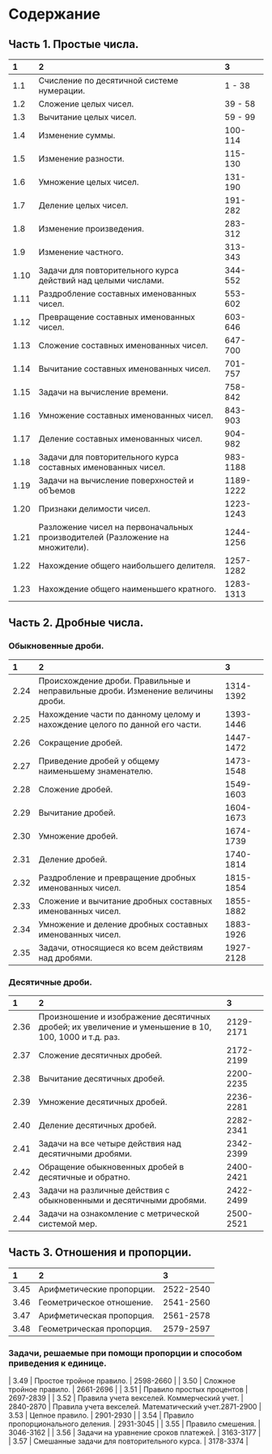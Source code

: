 # Содержание

## Часть 1. Простые числа.

|1   |2   |3   |
|:------|:-----|:-----|
| 1.1 | Счисление по десятичной системе нумерации. | 1 - 38 |
| 1.2 | Сложение целых чисел. | 39 - 58 |
| 1.3 | Вычитание целых чисел. | 59 - 99 |
| 1.4 | Изменение суммы. | 100-114 |
| 1.5 | Изменение разности. | 115-130 |
| 1.6 | Умножение целых чисел. | 131-190 |
| 1.7 | Деление целых чисел. | 191-282 |
| 1.8 | Изменение произведения. | 283-312 |
| 1.9 | Изменение частного. | 313-343 |
| 1.10 | Задачи для повторительного курса действий над целыми числами. | 344-552 |
| 1.11 | Раздробление составных именованных чисел. | 553-602 |
| 1.12 | Превращение составных именованных чисел. | 603-646 |
| 1.13 | Сложение составных именованных чисел. | 647-700 |
| 1.14 | Вычитание составных именованных чисел. | 701-757 |
| 1.15 | Задачи на вычисление времени. | 758-842 |
| 1.16 | Умножение составных именованных чисел. | 843-903 |
| 1.17 | Деление составных именованных чисел. | 904-982 |
| 1.18 | Задачи для повторительного курса составных именованных чисел. | 983-1188 |
| 1.19 | Задачи на вычисление поверхностей и обЪемов | 1189-1222 |
| 1.20 | Признаки делимости чисел. | 1223-1243 |
| 1.21 | Разложение чисел на первоначальных производителей (Разложение на множители). | 1244-1256 |
| 1.22 | Нахождение общего наибольшего делителя. | 1257-1282 |
| 1.23 | Нахождение общего наименьшего кратного. | 1283-1313 |

## Часть 2. Дробные числа.

### Обыкновенные дроби.

|1   |2   |3   |
|:------|:-----|:-----|
| 2.24 | Происхождение дроби. Правильные и неправильные дроби. Изменение величины дроби. | 1314-1392 |
| 2.25 | Нахождение части по данному целому и нахождение целого по данной его части. | 1393-1446 |
| 2.26 | Сокращение дробей. | 1447-1472 |
| 2.27 | Приведение дробей у общему наименьшему знаменателю. | 1473-1548 |
| 2.28 | Сложение дробей. | 1549-1603 |
| 2.29 | Вычитание дробей. | 1604-1673 |
| 2.30 | Умножение дробей. | 1674-1739 |
| 2.31 | Деление дробей. | 1740-1814 |
| 2.32 | Раздробление и превращение дробных именованных чисел. | 1815-1854 |
| 2.33 | Сложение и вычитание дробных составных именованных чисел. | 1855-1882 |
| 2.34 | Умножение и деление дробных составных именованных чисел. | 1883-1926 |
| 2.35 | Задачи, относящиеся ко всем действиям над дробями. | 1927-2128 |

### Десятичные дроби.

|1   |2   |3   |
|:------|:-----|:-----|
| 2.36 | Произношение и изображение десятичных дробей; их увеличение и уменьшение в 10, 100, 1000 и т.д. раз. | 2129-2171 |
| 2.37 | Сложение десятичных дробей. | 2172-2199 |
| 2.38 | Вычитание десятичных дробей. | 2200-2235 |
| 2.39 | Умножение десятичных дробей. | 2236-2281 |
| 2.40 | Деление десятичных дробей. | 2282-2341 |
| 2.41 | Задачи на все четыре действия над десятичными дробями. | 2342-2399 |
| 2.42 | Обращение обыкновенных дробей в десятичные и обратно. | 2400-2421 |
| 2.43 | Задачи на различные действия с обыкновенными и десятичными дробями. | 2422-2499 |
| 2.44 | Задачи на ознакомление с метрической системой мер. | 2500-2521 |

## Часть 3. Отношения и пропорции.

|1   |2   |3   |
|:------|:-----|:-----|
| 3.45 | Арифметические пропорции. | 2522-2540 |
| 3.46 | Геометрическое отношение. | 2541-2560 |
| 3.47 | Арифметическая пропорция. | 2561-2578 |
| 3.48 | Геометрическая пропорция. | 2579-2597 |

### Задачи, решаемые при помощи пропорции и способом приведения к единице.

| 3.49 | Простое тройное правило. | 2598-2660 |
| 3.50 | Сложное тройное правило. | 2661-2696 |
| 3.51 | Правило простых процентов | 2697-2839 |
| 3.52 | Правила учета векселей. Коммерческий учет. | 2840-2870 |
     Правила учета векселей. Математический учет.2871-2900
| 3.53 | Цепное правило. | 2901-2930 |
| 3.54 | Правило пропорционального деления. | 2931-3045 |
| 3.55 | Правило смешения. | 3046-3162 |
| 3.56 | Задачи на уравнение сроков платежей. | 3163-3177 |
| 3.57 | Смешанные задачи для повторительного курса. | 3178-3374 |
